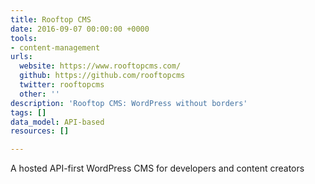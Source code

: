 ```yaml
---
title: Rooftop CMS
date: 2016-09-07 00:00:00 +0000
tools:
- content-management
urls:
  website: https://www.rooftopcms.com/
  github: https://github.com/rooftopcms
  twitter: rooftopcms
  other: ''
description: 'Rooftop CMS: WordPress without borders'
tags: []
data_model: API-based
resources: []

---
```

A hosted API-first WordPress CMS for developers and content creators
